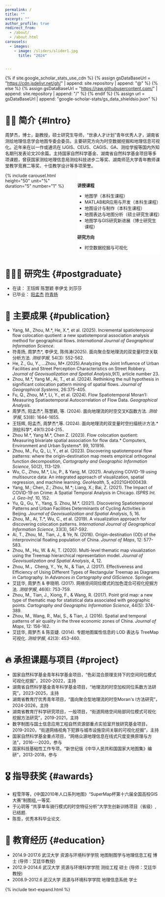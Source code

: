 ```yaml
---
permalink: /
title: ""
excerpt: ""
author_profile: true
redirect_from: 
  - /about/
  - /about.html
carousels:
  - images: 
    - image: /sliders/slider1.jpg
      title: "2024"


---
```


<style>
.main-content {
  display: flex;
  justify-content: space-between;
  gap: 20px;
}

.sliderBar {
  flex: 4;

  border-radius: 8px;

}

.sliderText {
  flex: 5;
  background-color: #fff;
  border-radius: 8px;
  padding-top:1rem;
}

.carousel__holder {
  width: 100%;
  height: 90%;
}

@media (max-width:768px){
  .main-content{
    flex-direction:column;
  }
  .sliderBar{
    max-width:100%;
    order:0;
  }
  .sliderText{
    order:1;
  }
}
</style>

{% if site.google_scholar_stats_use_cdn %}
{% assign gsDataBaseUrl = "https://cdn.jsdelivr.net/gh/" | append: site.repository | append: "@" %}
{% else %}
{% assign gsDataBaseUrl = "https://raw.githubusercontent.com/" | append: site.repository | append: "/" %}
{% endif %}
{% assign url = gsDataBaseUrl | append: "google-scholar-stats/gs_data_shieldsio.json" %}

<span class='anchor' id='about-me'></span>
# 👨‍🏫 简介 {#Intro}
周梦杰，博士，副教授，硕士研究生导师，“世承人才计划”青年优秀人才，湖南省测绘地理信息学会地图专委会委员。主要研究方向为时空数据挖掘和地理信息可视化。近年来在以一作或通讯在 IJGIS、CEUS、CAGIS、GA、测绘学报等国内外知名期刊发表论文20余篇。主持国家自然科学基金、湖南省自然科学基金项目等多项课题，曾获国家测绘地理信息局测绘科技进步二等奖、湖南师范大学青年教师课堂教学竞赛二等奖、十佳教学设计等多项荣誉。


<!-- 
{% include carousel.html height="50" unit="%" duration="5" number="1" %}

<div class='paper-box'><div class='paper-box-image'><div><div class="badge">In class</div><img src='images/in class.jpg' alt="sym" width="100%"></div></div>
<div class='paper-box-text' markdown="1">


</div>

</div>

-->

<div class="main-content">
  <div class="sliderBar">
    {% include carousel.html height="50" unit="%" duration="5" number="1" %}
  </div>
  <div class='sliderText' markdown="1">


**讲授课程**

- 地图学（本科生课程）
- MATLAB和R应用与开发（本科生课程）
- 地图设计与制作（本科生课程）
- 地图表达与地图分析（硕士研究生课程）
- 地图学与GIS研究新进展（博士研究生课程）


**研究方向**

- 时空数据挖掘与可视化

</div>
</div>




# 👨🏻‍🎓 研究生 {#postgraduate}
- 在读： 王钰辉 陈慧颖 李伊戈 刘莎莎 
- 已毕业： [阳孟杰]() [符青扬]() 


# 📝 主要成果 {#publication} 

- Yang, M., Zhou, M.\*, He, X.\*, et al. (2025). Incremental spatiotemporal flow colocation quotient: a new spatiotemporal association analysis method for geographical flows. *International Journal of Geographical Information Science*.
- 符青扬, 周梦杰*, 李伊戈, 陈伟涛(2025). 面向聚合型地理流的双变量时空关联分析方法. *测绘学报*, 54(3): 552-562.
- He, Z., Gu, Y., ...Zhou, M*.(2025).Analyzing the Joint Influence of Urban Facilities and Street Perception Characteristics on Street Robbery. *Journal of Geovisualization and Spatial Analysis*,9(1), article number 23.
- Zhou, M.*, Yang M., Ai, T., et al. (2024). Rethinking the null hypothesis in significant colocation pattern mining of spatial flows. *Journal of Geographical Systems*, 26:375-405.
- Fu, Q., Zhou, M.*, Li, Y., et al. (2024). Flow Spatiotemporal Moran’I: Measuring Spatiaotemporal Autocorrelation of Flow Data. *Geographical Analysis*.
- 周梦杰, 阳孟杰*, 陈慧颖, 等. (2024). 面向地理流的时空交叉K函数方法. *测绘学报*, 53(8): 1644-1655.
- 王钰辉, 阳孟杰, 周梦杰*,等. (2024). 面向地理流的双变量时空扫描统计方法.* 测绘科学*, 49(1):204-215．
- Zhou M.\*, Yang M.\*, Chen Z. (2023). Flow colocation quotient: Measuring bivariate spatial association for flow data.* Computers, Environment and Urban Systems*. 99, 101916.
- Zhou, M., Fu, Q., Li, Y., et al. (2023). Discovering spatiotemporal flow patterns: where the origin–destination map meets empirical orthogonal function decomposition, *Cartography and Geographic Information Science*, 50(2), 113-129.
- Wu, C., Zhou, M.*, Liu, P., & Yang, M. (2021). Analyzing COVID-19 using multisource data: An integrated approach of visualization, spatial regression, and machine learning. *GeoHealth*, 5, e2021GH000439.
- Yang, M.; Chen, Z.; Zhou, M.*; Liang, X.; Bai, Z. (2021). The Impact of COVID-19 on Crime: A Spatial Temporal Analysis in Chicago. *ISPRS Int. J. Geo-Inf*. 10, 152.
- Yu, Q., Gu, Y., Yang, S. Zhou, M.*. (2021). Discovering Spatiotemporal Patterns and Urban Facilities Determinants of Cycling Activities in Beijing. *Journal of Geovisualization and Spatial Analysis*, 5, 16.
- Zhou, M., Ai, T.*, Wu, C., et al. (2019). A visualization approach for discovering colocation patterns. *International Journal of Geographical Information Science*, 33(3), 567-592. 
- Ai, T., Zhou, M., Tian, J., & Ye, N. (2016). Origin-destination (OD) of the interprovincial floating population of China. *Journal of Maps*, 12: 577-583. 
- Zhou, M., Hu, W. & Ai, T. (2020). Multi-level thematic map visualization using the Treemap hierarchical representation model. *Journal of Geovisualization and Spatial Analysis*, 4, 12. 
- Zhou, M.，Cheng, Y., Ye, N., & Tian, J. (2017). Effectiveness and Efficiency of Using Different Types of Rectangular Treemap as Diagrams in Cartography. In *Advances in Cartography and GIScience*. Springer. 
- 艾廷华, 周梦杰 & 李晓明. (2017). 网络空间同位模式的加色混合可视化挖掘方法. *测绘学报*, 46(6): 753-759. 
- Zhou, M., Tian, J., Xiong, F., & Wang, R. (2017). Point grid map: a new type of thematic map for statistical data associated with geographic points. *Cartography and Geographic Information Science*, 44(5): 374-389. 
- Zhou, M., Wang, R., Mai, S., & Tian, J. (2016). Spatial and temporal patterns of air quality in the three economic zones of China. *Journal of Maps*, 12: 156-162.
- 艾廷华, 周梦杰 & 陈亚婕. (2014). 专题地图属性信息的 LOD 表达与 TreeMap 可视化. *测绘学报*, 42(3): 453-460. 	

# 🔥 承担课题与项目 {#project}
- 国家自然科学基金青年科学基金项目，“色彩混合原理支持下的空间同位模式可视化挖掘”，2020-2022，主持
- 湖南省自然科学基金青年科学基金项目，“地理流的时空加权同位系数方法研究”，2023-2025，主持
- 湖南省教育厅优秀青年项目，“面向聚合型地理流的时空Moran's I方法研究”，2024-2026，主持
- 湖南省教育厅科学研究项目，一般项目，“街道网络空间局部同位模式可视化挖掘方法研究”，2019-2021，主持
- 数字制图与国土信息应用工程自然资源部重点实验室开放研究基金项目， 2019-2020，“街道网络视角下犯罪与城市设施空间关联的可视化挖掘”，主持
- 国家自然科学基金重点项目，“网络众源地理信息在线式尺度变换原理与方法”，2016---2020，参与
- 国家科技基础性工作专项，“新世纪版《中华人民共和国国家大地图集》编研”，2013-2018，参与


# 🎖 指导获奖 {#awards} 
- 程雪萍等，《中国2010年人口系列地图》“SuperMap杯第十六届全国高校GIS大赛”制图组,一等奖.
- 于沁玥等 “共享单车骑行模式的时空特征分析”大学生创新训练项目（省级）, 已结题.
- 陈哲，优秀本科毕业论文.


# 📖 教育经历 {#education} 
- 2014.9-2017.6 武汉大学 资源与环境科学学院 地图制图学与地理信息工程 博士 (导师：艾廷华教授)
- 2012.9-2014.6 武汉大学 资源与环境科学学院 测绘工程 硕士 (导师：艾廷华教授)
- 2008.9-2012.6 武汉大学 资源与环境科学学院 地理信息系统 学士




{% include text-expand.html %}
